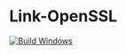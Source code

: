# Link-OpenSSL
[![Build Windows](https://github.com/ksf98sdfs/Link-OpenSSL/actions/workflows/build-windows.yml/badge.svg)](https://github.com/ksf98sdfs/Link-OpenSSL/actions/workflows/build-windows.yml)
